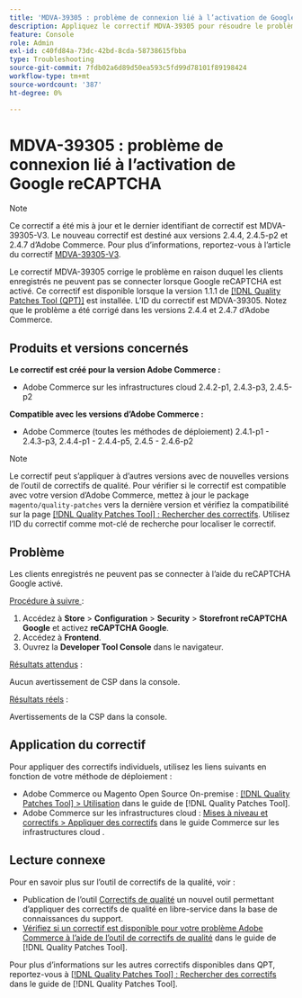 ```yaml
---
title: 'MDVA-39305 : problème de connexion lié à l’activation de Google reCAPTCHA'
description: Appliquez le correctif MDVA-39305 pour résoudre le problème Adobe Commerce en raison duquel les clients enregistrés ne peuvent pas se connecter lorsque Google reCAPTCHA est activé.
feature: Console
role: Admin
exl-id: c40fd84a-73dc-42bd-8cda-58738615fbba
type: Troubleshooting
source-git-commit: 7fdb02a6d89d50ea593c5fd99d78101f89198424
workflow-type: tm+mt
source-wordcount: '387'
ht-degree: 0%

---
```


# MDVA-39305 : problème de connexion lié à l’activation de Google reCAPTCHA

>[!NOTE]
>
>Ce correctif a été mis à jour et le dernier identifiant de correctif est MDVA-39305-V3. Le nouveau correctif est destiné aux versions 2.4.4, 2.4.5-p2 et 2.4.7 d’Adobe Commerce. Pour plus d’informations, reportez-vous à l’article du correctif [MDVA-39305-V3](https://experienceleague.adobe.com/fr/docs/commerce-operations/tools/quality-patches-tool/patches-available-in-qpt/v1-1-58/mdva-39305-v3-login-issue-with-enabled-google-recaptcha).

Le correctif MDVA-39305 corrige le problème en raison duquel les clients enregistrés ne peuvent pas se connecter lorsque Google reCAPTCHA est activé. Ce correctif est disponible lorsque la version 1.1.1 de [[!DNL Quality Patches Tool (QPT)]](https://experienceleague.adobe.com/fr/docs/commerce-operations/tools/quality-patches-tool/quality-patches-tool-to-self-serve-quality-patches) est installée. L’ID du correctif est MDVA-39305. Notez que le problème a été corrigé dans les versions 2.4.4 et 2.4.7 d’Adobe Commerce.

## Produits et versions concernés

**Le correctif est créé pour la version Adobe Commerce :**

* Adobe Commerce sur les infrastructures cloud 2.4.2-p1, 2.4.3-p3, 2.4.5-p2

**Compatible avec les versions d’Adobe Commerce :**

* Adobe Commerce (toutes les méthodes de déploiement) 2.4.1-p1 - 2.4.3-p3, 2.4.4-p1 - 2.4.4-p5, 2.4.5 - 2.4.6-p2

>[!NOTE]
>
>Le correctif peut s’appliquer à d’autres versions avec de nouvelles versions de l’outil de correctifs de qualité. Pour vérifier si le correctif est compatible avec votre version d’Adobe Commerce, mettez à jour le package `magento/quality-patches` vers la dernière version et vérifiez la compatibilité sur la page [[!DNL Quality Patches Tool] : Rechercher des correctifs](https://experienceleague.adobe.com/fr/docs/commerce-operations/tools/quality-patches-tool/quality-patches-tool-to-self-serve-quality-patches). Utilisez l’ID du correctif comme mot-clé de recherche pour localiser le correctif.

## Problème

Les clients enregistrés ne peuvent pas se connecter à l’aide du reCAPTCHA Google activé.

<u>Procédure à suivre </u> :

1. Accédez à **Store** > **Configuration** > **Security** > **Storefront reCAPTCHA Google** et activez **reCAPTCHA Google**.
1. Accédez à **Frontend**.
1. Ouvrez la **Developer Tool Console** dans le navigateur.

<u>Résultats attendus</u> :

Aucun avertissement de CSP dans la console.

<u>Résultats réels</u> :

Avertissements de la CSP dans la console.

## Application du correctif

Pour appliquer des correctifs individuels, utilisez les liens suivants en fonction de votre méthode de déploiement :

* Adobe Commerce ou Magento Open Source On-premise : [[!DNL Quality Patches Tool] > Utilisation](/help/tools/quality-patches-tool/usage.md) dans le guide de [!DNL Quality Patches Tool].
* Adobe Commerce sur les infrastructures cloud : [Mises à niveau et correctifs > Appliquer des correctifs](https://experienceleague.adobe.com/docs/commerce-cloud-service/user-guide/develop/upgrade/apply-patches.html?lang=fr) dans le guide Commerce sur les infrastructures cloud .

## Lecture connexe

Pour en savoir plus sur l’outil de correctifs de la qualité, voir :

* Publication de l’outil [Correctifs de qualité](https://experienceleague.adobe.com/fr/docs/commerce-operations/tools/quality-patches-tool/quality-patches-tool-to-self-serve-quality-patches) un nouvel outil permettant d’appliquer des correctifs de qualité en libre-service dans la base de connaissances du support.
* [Vérifiez si un correctif est disponible pour votre problème Adobe Commerce à l’aide de l’outil de correctifs de qualité](/help/tools/quality-patches-tool/patches-available-in-qpt/check-patch-for-magento-issue-with-magento-quality-patches.md) dans le guide de [!DNL Quality Patches Tool].

Pour plus d’informations sur les autres correctifs disponibles dans QPT, reportez-vous à [[!DNL Quality Patches Tool] : Rechercher des correctifs](https://experienceleague.adobe.com/tools/commerce-quality-patches/index.html?lang=fr) dans le guide de [!DNL Quality Patches Tool].
